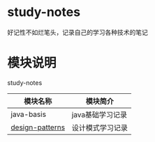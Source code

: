 # study-notes
好记性不如烂笔头，记录自己的学习各种技术的笔记

# 模块说明

study-notes

| 模块名称                                                     | 模块简介         |
| ------------------------------------------------------------ | ---------------- |
| java-basis                                                   | java基础学习记录 |
| [design-patterns](https://gitee.com/gwind_gao/study-notes/blob/main/design-patterns/design-pattern.md) | 设计模式学习记录 |

